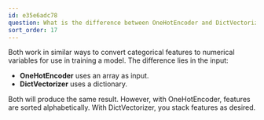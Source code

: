 ```yaml
---
id: e35e6adc78
question: What is the difference between OneHotEncoder and DictVectorizer?
sort_order: 17
---
```


Both work in similar ways to convert categorical features to numerical variables for use in training a model. The difference lies in the input:

- **OneHotEncoder** uses an array as input.
- **DictVectorizer** uses a dictionary.

Both will produce the same result. However, with OneHotEncoder, features are sorted alphabetically. With DictVectorizer, you stack features as desired.